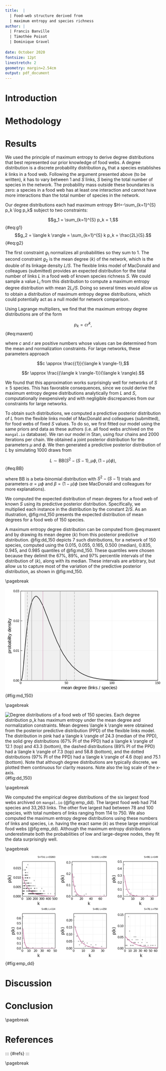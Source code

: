 ```yaml
---
title:  |
  | Food-web structure derived from
  | maximum entropy and species richness
author: |
  | Francis Banville
  | Timothée Poisot
  | Dominique Gravel

date: October 2020
fontsize: 12pt
linestretch: 2
geometry: margin=2.54cm
output: pdf_document
---
```


# Introduction

# Methodology

# Results

We used the principle of maximum entropy to derive degree distributions that best represented our prior knowledge of food webs. A degree distribution is a discrete probability distribution $p_k$ that a species establishes $k$ links in a food web. Following the argument presented above (to be written), $k$ has to vary between $1$ and $S$ links, $S$ being the total number of species in the network. The probability mass outside these boundaries is zero: a species in a food web has at least one interaction and cannot have more interactions than the total number of species in the network.

Our degree distributions each had maximum entropy $H=-\sum_{k=1}^{S} p_k \log p_k$ subject to two constraints:


$$g_1 = \sum_{k=1}^{S} p_k = 1,$${#eq:g1}
$$g_2 = \langle k \rangle = \sum_{k=1}^{S} k p_k = \frac{2L}{S}.$${#eq:g2}


The first constraint $g_1$ normalizes all probabilities so they sum to 1. The second constraint $g_2$ is the mean degree $\langle k \rangle$ of the network, which is the double of its linkage density $L/S$. The flexible links model of MacDonald and colleagues (submitted) provides an expected distribution for the total number of links $L$ in a food web of known species richness $S$. We could sample a value $L_i$ from this distribution to compute a maximum entropy degree distribution with mean $2L_i/S$. Doing so several times would allow us to obtain a distribution of maximum entropy degree distributions, which could potentially act as a null model for network comparison.

Using Lagrange multipliers, we find that the maximum entropy degree distributions are of the form

$$p_k = c r^{k},$${#eq:maxent}

where $c$ and $r$ are positive numbers whose values can be determined from the mean and normalization constraints. For large networks, these parameters approach

$$c \approx \frac{{1}}{\langle k \rangle-1},$$

$$r \approx \frac{{\langle k \rangle-1}}{\langle k \rangle}.$$

We found that this approximation works surprisingly well for networks of $S \geq 5$ species. This has favorable consequences, since we could derive the maximum entropy degree distributions analytically from $L$ and $S$, computationally inexpensively and with negligible discrepancies from our constraints for large networks.

To obtain such distributions, we computed a predictive posterior distribution of $L$ from the flexible links model of MacDonald and colleagues (submitted), for food webs of fixed $S$ values. To do so, we first fitted our model using the same priors and data as these authors (i.e. all food webs archived on the `mangal.io` database). We ran our model in Stan, using four chains and 2000 iterations per chain. We obtained a joint posterior distribution for the parameters $\mu$ and $\phi$. We then generated a predictive posterior distribution of $L$ by simulating 1000 draws from


$$L \sim \mathrm{BB}(S^2 - (S - 1), \mu \phi, (1 - \mu) \phi),$${#eq:BB}

where $\mathrm{BB}$ is a beta-binomial distribution with $S^2 -(S-1)$ trials and parameters $\alpha = \mu \phi$ and $\beta = (1 - \mu) \phi$ (see MacDonald and colleagues for more explanations).

We computed the expected distribution of mean degrees for a food web of known $S$ using its predictive posterior distribution. Specifically, we multiplied each instance in the distribution by the constant $2/S$. As an illustration, @fig:md_150 presents the expected distribution of mean degrees for a food web of 150 species.

A maximum entropy degree distribution can be computed from @eq:maxent and by drawing its mean degree $\langle k \rangle$ from this posterior predictive distribution. @fig:dd_150 depicts 7 such distributions, for a network of 150 species, computed using the 0.015, 0.055, 0.165, 0.500 (median), 0.835, 0.945, and 0.985 quantiles of @fig:md_150. These quantiles were chosen because they delimit the 67%, 89%, and 97% percentile intervals of the distribution of $\langle k \rangle$, along with its median. These intervals are arbitrary, but allow us to capture most of the variation of the predictive posterior distribution, as shown in @fig:md_150.

\pagebreak

![**Posterior predictive distribution of mean degrees for a food web of 150 species.** The median of the distribution (solid pink line) is plotted along with the 67% (delimited by the solid grey lines), 89% (delimited by the dashed lines), and 97% (delimited by the dotted lines) percentile intervals. The grey area represents the 97% percentile interval.](fig/md_150.png){#fig:md_150}

\pagebreak

![**Degree distributions of a food web of 150 species.** Each degree distribution $p_k$ has maximum entropy under the mean degree and normalization constraints. Mean degrees $\langle k \rangle$ were obtained from the posterior predictive distribution (PPD) of the flexible links model. The distribution in pink had a $\langle k \rangle$ of 24.3 (median of the PPD), the solid grey distributions (67% PI of the PPD) had a $\langle k \rangle$ of 12.1 (top) and 43.3 (bottom), the dashed distributions (89% PI of the PPD) had a $\langle k \rangle$ of 7.3 (top) and 58.8 (bottom), and the dotted distributions (97% PI of the PPD) had a $\langle k \rangle$ of 4.6 (top) and 75.1 (bottom). Note that although degree distributions are typically discrete, we plotted them continuous for clarity reasons. Note also the log scale of the x-axis.](fig/dd_150.png){#fig:dd_150}

\pagebreak

We computed the empirical degree distributions of the six largest food webs archived on `mangal.io` (@fig:emp_dd). The largest food web had 714 species and 33,263 links. The other five largest had between 78 and 100 species, with total numbers of links ranging from 114 to 750. We also computed the maximum entropy degree distributions using these numbers of links and species, i.e. having the exact same $\langle k \rangle$ as these large empirical food webs (@fig:emp_dd). Although the maximum entropy distributions underestimate both the probabilities of low and large-degree nodes, they fit the data surprisingly well.

\pagebreak

![**Degree distributions of the six largest food webs archived on `mangal.io`**. The number of species $S$ and of links $L$ are indicated at the top right of each subplot. The maximum entropy degree distributions with mean degree $\langle k \rangle = 2L/S$ are plotted in pink in each subplot.](fig/emp_dd.png){#fig:emp_dd}

# Discussion

# Conclusion

\pagebreak

# References

::: {#refs}
:::

\pagebreak
